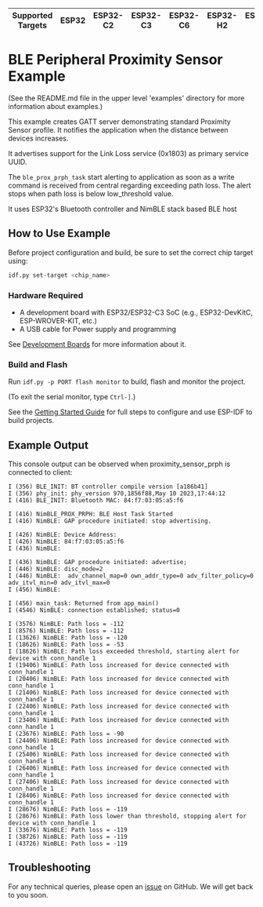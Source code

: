 | Supported Targets | ESP32 | ESP32-C2 | ESP32-C3 | ESP32-C6 | ESP32-H2 | ESP32-S3 |
| ----------------- | ----- | -------- | -------- | -------- | -------- | -------- |

# BLE Peripheral Proximity Sensor Example

(See the README.md file in the upper level 'examples' directory for more information about examples.)

This example creates GATT server demonstrating standard Proximity Sensor profile. It notifies the application when the distance between devices increases.

It advertises support for the Link Loss service (0x1803) as primary service UUID.

The `ble_prox_prph_task` start alerting to application as soon as a write command is received from central regarding exceeding path loss. The alert stops when path loss is below low_threshold value.
 
It uses ESP32's Bluetooth controller and NimBLE stack based BLE host

## How to Use Example

Before project configuration and build, be sure to set the correct chip target using:

```bash
idf.py set-target <chip_name>
```

### Hardware Required

* A development board with ESP32/ESP32-C3 SoC (e.g., ESP32-DevKitC, ESP-WROVER-KIT, etc.)
* A USB cable for Power supply and programming

See [Development Boards](https://www.espressif.com/en/products/devkits) for more information about it.

### Build and Flash

Run `idf.py -p PORT flash monitor` to build, flash and monitor the project.

(To exit the serial monitor, type ``Ctrl-]``.)

See the [Getting Started Guide](https://idf.espressif.com/) for full steps to configure and use ESP-IDF to build projects.

## Example Output

This console output can be observed when proximity_sensor_prph is connected to client:

```
I (356) BLE_INIT: BT controller compile version [a186b41]
I (356) phy_init: phy_version 970,1856f88,May 10 2023,17:44:12
I (416) BLE_INIT: Bluetooth MAC: 84:f7:03:05:a5:f6

I (416) NimBLE_PROX_PRPH: BLE Host Task Started
I (416) NimBLE: GAP procedure initiated: stop advertising.

I (426) NimBLE: Device Address: 
I (426) NimBLE: 84:f7:03:05:a5:f6
I (436) NimBLE: 

I (436) NimBLE: GAP procedure initiated: advertise; 
I (446) NimBLE: disc_mode=2
I (446) NimBLE:  adv_channel_map=0 own_addr_type=0 adv_filter_policy=0 adv_itvl_min=0 adv_itvl_max=0
I (456) NimBLE: 

I (456) main_task: Returned from app_main()
I (4546) NimBLE: connection established; status=0

I (3576) NimBLE: Path loss = -112
I (8576) NimBLE: Path loss = -112
I (13626) NimBLE: Path loss = -120
I (18626) NimBLE: Path loss = -53
I (18626) NimBLE: Path loss exceeded threshold, starting alert for device with conn_handle 1
I (19406) NimBLE: Path loss increased for device connected with conn_handle 1
I (20406) NimBLE: Path loss increased for device connected with conn_handle 1
I (21406) NimBLE: Path loss increased for device connected with conn_handle 1
I (22406) NimBLE: Path loss increased for device connected with conn_handle 1
I (23406) NimBLE: Path loss increased for device connected with conn_handle 1
I (23676) NimBLE: Path loss = -90
I (24406) NimBLE: Path loss increased for device connected with conn_handle 1
I (25406) NimBLE: Path loss increased for device connected with conn_handle 1
I (26406) NimBLE: Path loss increased for device connected with conn_handle 1
I (27406) NimBLE: Path loss increased for device connected with conn_handle 1
I (28406) NimBLE: Path loss increased for device connected with conn_handle 1
I (28676) NimBLE: Path loss = -119
I (28676) NimBLE: Path loss lower than threshold, stopping alert for device with conn_handle 1
I (33676) NimBLE: Path loss = -119
I (38726) NimBLE: Path loss = -119
I (43726) NimBLE: Path loss = -119

```

## Troubleshooting

For any technical queries, please open an [issue](https://github.com/espressif/esp-idf/issues) on GitHub. We will get back to you soon.
